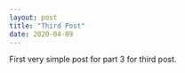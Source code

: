 ```yaml
---
layout: post
title: "Third Post"
date: 2020-04-09
---
```


First very simple post for part 3 for third post.
